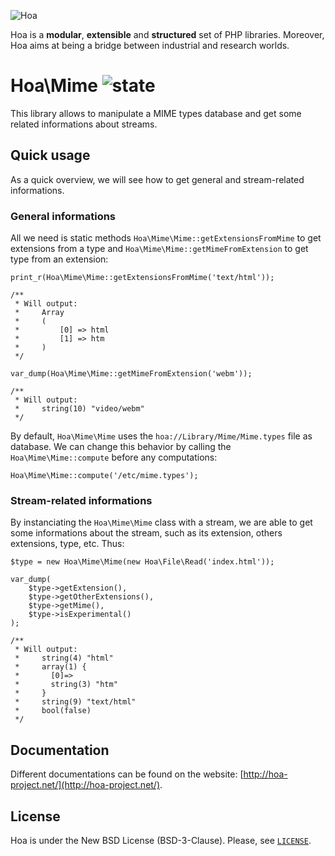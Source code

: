 ![Hoa](http://static.hoa-project.net/Image/Hoa_small.png)

Hoa is a **modular**, **extensible** and **structured** set of PHP libraries.
Moreover, Hoa aims at being a bridge between industrial and research worlds.

# Hoa\Mime ![state](http://central.hoa-project.net/State/Mime)

This library allows to manipulate a MIME types database and get some related
informations about streams.

## Quick usage

As a quick overview, we will see how to get general and stream-related
informations.

### General informations

All we need is static methods `Hoa\Mime\Mime::getExtensionsFromMime` to get
extensions from a type and `Hoa\Mime\Mime::getMimeFromExtension` to get type
from an extension:

    print_r(Hoa\Mime\Mime::getExtensionsFromMime('text/html'));

    /**
     * Will output:
     *     Array
     *     (
     *         [0] => html
     *         [1] => htm
     *     )
     */

    var_dump(Hoa\Mime\Mime::getMimeFromExtension('webm'));

    /**
     * Will output:
     *     string(10) "video/webm"
     */

By default, `Hoa\Mime\Mime` uses the `hoa://Library/Mime/Mime.types` file as
database. We can change this behavior by calling the `Hoa\Mime\Mime::compute`
before any computations:

    Hoa\Mime\Mime::compute('/etc/mime.types');

### Stream-related informations

By instanciating the `Hoa\Mime\Mime` class with a stream, we are able to get
some informations about the stream, such as its extension, others extensions,
type, etc. Thus:

    $type = new Hoa\Mime\Mime(new Hoa\File\Read('index.html'));

    var_dump(
        $type->getExtension(),
        $type->getOtherExtensions(),
        $type->getMime(),
        $type->isExperimental()
    );

    /**
     * Will output:
     *     string(4) "html"
     *     array(1) {
     *       [0]=>
     *       string(3) "htm"
     *     }
     *     string(9) "text/html"
     *     bool(false)
     */

## Documentation

Different documentations can be found on the website:
[http://hoa-project.net/](http://hoa-project.net/).

## License

Hoa is under the New BSD License (BSD-3-Clause). Please, see
[`LICENSE`](http://hoa-project.net/LICENSE).

